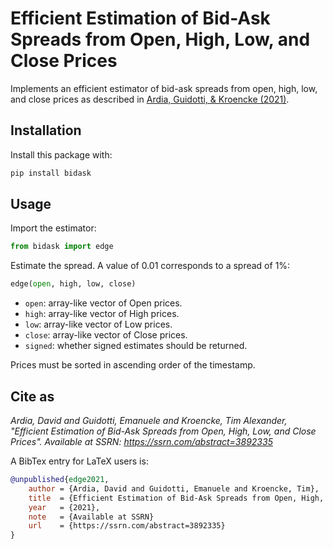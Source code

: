 # Efficient Estimation of Bid-Ask Spreads from Open, High, Low, and Close Prices

Implements an efficient estimator of bid-ask spreads from open, high, low, and close 
prices as described in [Ardia, Guidotti, & Kroencke (2021)](https://www.ssrn.com/abstract=3892335).


## Installation

Install this package with:

```bash
pip install bidask
```

## Usage

Import the estimator:

```python
from bidask import edge
```

Estimate the spread. A value of 0.01 corresponds to a spread of 1%:

```python
edge(open, high, low, close)
```

- `open`: array-like vector of Open prices.
- `high`: array-like vector of High prices.
- `low`: array-like vector of Low prices.
- `close`: array-like vector of Close prices.
- `signed`: whether signed estimates should be returned.

Prices must be sorted in ascending order of the timestamp.

## Cite as

*Ardia, David and Guidotti, Emanuele and Kroencke, Tim Alexander, "Efficient Estimation of Bid-Ask Spreads from Open, High, Low, and Close Prices". Available at SSRN: https://ssrn.com/abstract=3892335*

A BibTex  entry for LaTeX users is:

```bibtex
@unpublished{edge2021,
    author = {Ardia, David and Guidotti, Emanuele and Kroencke, Tim},
    title  = {Efficient Estimation of Bid-Ask Spreads from Open, High, Low, and Close Prices},
    year   = {2021},
    note   = {Available at SSRN}
    url    = {https://ssrn.com/abstract=3892335}
}
```

